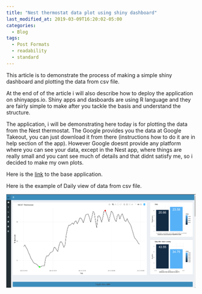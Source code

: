 ```yaml
---
title: "Nest thermostat data plot using shiny dashboard"
last_modified_at: 2019-03-09T16:20:02-05:00
categories:
  - Blog
tags:
  - Post Formats
  - readability
  - standard
---
```


This article is to demonstrate the process of making a simple shiny dashboard and plotting the data from csv file.

At the end of of the article i will also describe how to deploy the application on shinyapps.io.
Shiny apps and dasboards are using R language and they are fairly simple to make after you tackle the basis and understand the structure.

The application, i will be demonstrating here today is for plotting the data from the Nest thermostat. The Google provides you the data at Google Takeout, you can just download it from there (instructions how to do it are in help section of the app). However Google doesnt provide any platform where you can see your data, except in the Nest app, where things are really small and you cant see much of details and that didnt satisfy me, so i decided to make my own plots.

Here is the [link](https://p1463k.shinyapps.io/nest-plot/) to the base application.

Here is the example of Daily view of data from csv file.

![App](/assets/images/dashb1.png)

